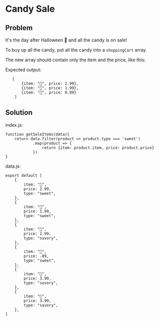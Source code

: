 # Candy Sale

## Problem

It's the day after Halloween 🎃 and all the candy is on sale!
   
To buy up all the candy, put all the candy into a `shoppingCart` array. 

The new array should contain only the item and the price, like
this: 

Expected output: 
```
   [
       {item: "🍭", price: 2.99},
       {item: "🍫", price: 1.99}, 
       {item: "🍬", price: 0.89}
    ]
```

## Solution

index.js:

```
function getSaleItems(data){
    return data.filter(product => product.type === 'sweet')
            .map(product => {
                return {item: product.item, price: product.price}
            })
}
```

data.js:

```
export default [
    {
        item: "🍭",
        price: 2.99,
        type: "sweet",
    },
    {
        item: "🍫",
        price: 1.99, 
        type: "sweet",
    },
    {
        item: "🥫",
        price: 1.99, 
        type: "savory",
    },
    {
        item: "🍬",
        price: .89, 
        type: "sweet",
    },
    {
        item: "🥦",
        price: 3.99,
        type: "savory",
    }, 
    {
        item: "🍖",
        price: 3.99, 
        type: "savory",
    }, 
]
```